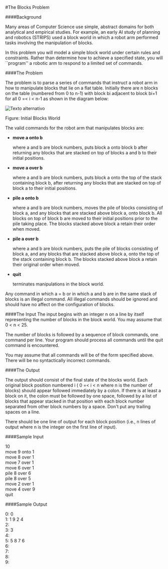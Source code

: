 

#The Blocks Problem 

####Background 

Many areas of Computer Science use simple, abstract domains for both analytical and empirical studies. For example, an early AI study of planning and robotics (STRIPS) used a block world in which a robot arm performed tasks involving the manipulation of blocks.

In this problem you will model a simple block world under certain rules and constraints. Rather than determine how to achieve a specified state, you will ``program'' a robotic arm to respond to a limited set of commands.

####The Problem 

The problem is to parse a series of commands that instruct a robot arm in how to manipulate blocks that lie on a flat table. Initially there are n blocks on the table (numbered from 0 to n-1) with block bi adjacent to block bi+1 for all 0 =< i < n-1 as shown in the diagram below:
 
![Texto alternativo](https://uva.onlinejudge.org/external/1/101img2.gif "Initial Blocks World")

Figure: Initial Blocks World

The valid commands for the robot arm that manipulates blocks are:

* **move a onto b**

    where a and b are block numbers, puts block a onto block b after returning any blocks that are stacked on top of blocks a and b to their initial positions.

* **move a over b**

    where a and b are block numbers, puts block a onto the top of the stack containing block b, after returning any blocks that are stacked on top of block a to their initial positions.

* **pile a onto b**

    where a and b are block numbers, moves the pile of blocks consisting of block a, and any blocks that are stacked above block a, onto block b. All blocks on top of block b are moved to their initial positions prior to the pile taking place. The blocks stacked above block a retain their order when moved.

* **pile a over b**

    where a and b are block numbers, puts the pile of blocks consisting of block a, and any blocks that are stacked above block a, onto the top of the stack containing block b. The blocks stacked above block a retain their original order when moved.

* **quit**

    terminates manipulations in the block world. 

Any command in which a = b or in which a and b are in the same stack of blocks is an illegal command. All illegal commands should be ignored and should have no affect on the configuration of blocks.

####The Input 
The input begins with an integer n on a line by itself representing the number of blocks in the block world. You may assume that 0 < n < 25.

The number of blocks is followed by a sequence of block commands, one command per line. Your program should process all commands until the quit command is encountered.

You may assume that all commands will be of the form specified above. There will be no syntactically incorrect commands.

####The Output 

The output should consist of the final state of the blocks world. Each original block position numbered i ( 0 =< i < n where n is the number of blocks) should appear followed immediately by a colon. If there is at least a block on it, the colon must be followed by one space, followed by a list of blocks that appear stacked in that position with each block number separated from other block numbers by a space. Don't put any trailing spaces on a line.

There should be one line of output for each block position (i.e., n lines of output where n is the integer on the first line of input).

####Sample Input 

10  
move 9 onto 1  
move 8 over 1  
move 7 over 1  
move 6 over 1  
pile 8 over 6  
pile 8 over 5  
move 2 over 1  
move 4 over 9  
quit

####Sample Output 

 0: 0  
 1: 1 9 2 4  
 2:  
 3: 3  
 4:  
 5: 5 8 7 6  
 6:  
 7:  
 8:  
 9:
